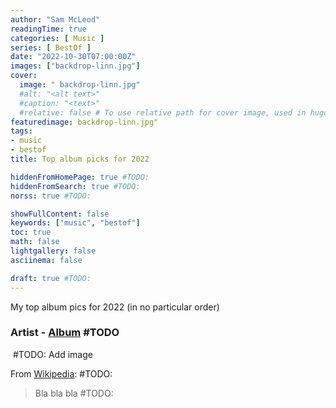 ```yaml
---
author: "Sam McLeod"
readingTime: true
categories: [ Music ]
series: [ BestOf ]
date: "2022-10-30T07:00:00Z"
images: ["backdrop-linn.jpg"]
cover:
  image: " backdrop-linn.jpg"
  #alt: "<alt text>"
  #caption: "<text>"
  #relative: false # To use relative path for cover image, used in hugo Page-bundles
featuredimage: backdrop-linn.jpg"
tags:
- music
- bestof
title: Top album picks for 2022

hiddenFromHomePage: true #TODO:
hiddenFromSearch: true #TODO:
norss: true #TODO:

showFullContent: false
keywords: ["music", "bestof"]
toc: true
math: false
lightgallery: false
asciinema: false

draft: true #TODO:
---
```


My top album pics for 2022 (in no particular order)

<!--more-->

### Artist - [Album](https://en.wikipedia.org/wiki/link) #TODO

![]() #TODO: Add image

From [Wikipedia](https://en.wikipedia.org/wiki/link): #TODO:

> Bla bla bla #TODO:
